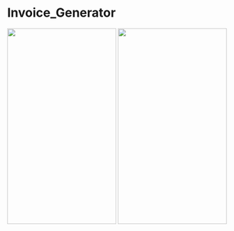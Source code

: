 # Invoice_Generator
<p float="center">
    <img src="https://github.com/keshav2508/Invoice_Generator/blob/master/InGen.jpeg" width="250" height="450"/>
    <img src="https://github.com/keshav2508/Invoice_Generator/blob/master/InGen2.jpeg" width="250" height="450"/>
  </p>
